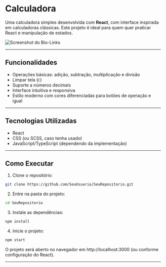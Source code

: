 # Calculadora

Uma calculadora simples desenvolvida com **React**, com interface inspirada em calculadoras clássicas. Este projeto é ideal para quem quer praticar React e manipulação de estados.

![Screenshot do Bio-Links](public/capturadetela.png)

---

## Funcionalidades

- Operações básicas: adição, subtração, multiplicação e divisão
- Limpar tela (`C`)
- Suporte a números decimais
- Interface intuitiva e responsiva
- Estilo moderno com cores diferenciadas para botões de operação e igual

---

## Tecnologias Utilizadas

- React
- CSS (ou SCSS, caso tenha usado)
- JavaScript/TypeScript (dependendo da implementação)

---

## Como Executar

1. Clone o repositório:
```bash
git clone https://github.com/SeuUsuario/SeuRepositorio.git
```

2. Entre na pasta do projeto:
```bash
cd SeuRepositorio
```

3. Instale as dependências:
```bash
npm install
```

4. Inicie o projeto:
```bash
npm start
```
O projeto será aberto no navegador em http://localhost:3000 (ou conforme configuração do React).

---
